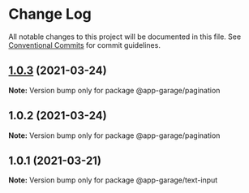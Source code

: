 # Change Log

All notable changes to this project will be documented in this file.
See [Conventional Commits](https://conventionalcommits.org) for commit guidelines.

## [1.0.3](https://github.com/electronic33/ag-ui-react/compare/@app-garage/pagination@1.0.2...@app-garage/pagination@1.0.3) (2021-03-24)

**Note:** Version bump only for package @app-garage/pagination





## 1.0.2 (2021-03-24)

**Note:** Version bump only for package @app-garage/pagination





## 1.0.1 (2021-03-21)

**Note:** Version bump only for package @app-garage/text-input
